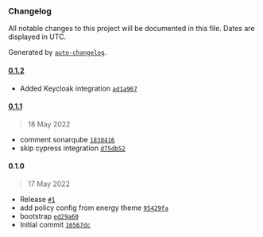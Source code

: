### Changelog

All notable changes to this project will be documented in this file. Dates are displayed in UTC.

Generated by [`auto-changelog`](https://github.com/CookPete/auto-changelog).

#### [0.1.2](https://github.com/eea/volto-climate-energy-policy/compare/0.1.1...0.1.2)

- Added Keycloak integration [`ad1a967`](https://github.com/eea/volto-climate-energy-policy/commit/ad1a96794d345127ec4054b50204f4eb61812154)

#### [0.1.1](https://github.com/eea/volto-climate-energy-policy/compare/0.1.0...0.1.1)

> 18 May 2022

- comment sonarqube [`1838416`](https://github.com/eea/volto-climate-energy-policy/commit/1838416265ac5fac0f6dbec3d492cace8cff3ef5)
- skip cypress integration [`d75db52`](https://github.com/eea/volto-climate-energy-policy/commit/d75db52048d719f4e22f3bb5f2ef73d4758afc2d)

#### 0.1.0

> 17 May 2022

- Release [`#1`](https://github.com/eea/volto-climate-energy-policy/pull/1)
- add policy config from energy theme [`95429fa`](https://github.com/eea/volto-climate-energy-policy/commit/95429faf14816f6c0cada9e80c47387e0ad1c75a)
- bootstrap [`ed29a60`](https://github.com/eea/volto-climate-energy-policy/commit/ed29a60bd3a06c5ac1713b652227d66dad627068)
- Initial commit [`16567dc`](https://github.com/eea/volto-climate-energy-policy/commit/16567dc0fc04695c4191921b8facf80badb02b62)
